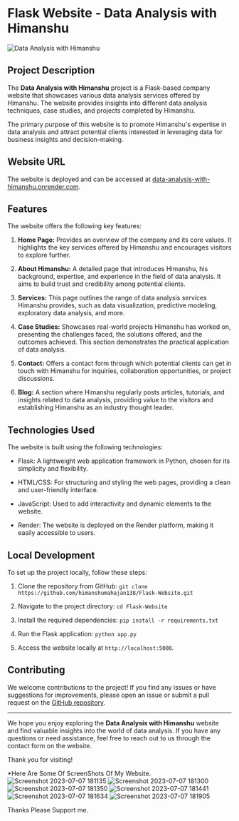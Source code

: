 # Flask Website - Data Analysis with Himanshu

![Data Analysis with Himanshu](https://github.com/himanshumahajan138/Flask-Website/assets/83700343/9986b239-12ca-4ceb-8cb9-f49d6789e21f)

## Project Description

The **Data Analysis with Himanshu** project is a Flask-based company website that showcases various data analysis services offered by Himanshu. The website provides insights into different data analysis techniques, case studies, and projects completed by Himanshu.

The primary purpose of this website is to promote Himanshu's expertise in data analysis and attract potential clients interested in leveraging data for business insights and decision-making.

## Website URL

The website is deployed and can be accessed at [data-analysis-with-himanshu.onrender.com](https://data-analysis-with-himanshu.onrender.com).

## Features

The website offers the following key features:

1. **Home Page:** Provides an overview of the company and its core values. It highlights the key services offered by Himanshu and encourages visitors to explore further.

2. **About Himanshu:** A detailed page that introduces Himanshu, his background, expertise, and experience in the field of data analysis. It aims to build trust and credibility among potential clients.

3. **Services:** This page outlines the range of data analysis services Himanshu provides, such as data visualization, predictive modeling, exploratory data analysis, and more.

4. **Case Studies:** Showcases real-world projects Himanshu has worked on, presenting the challenges faced, the solutions offered, and the outcomes achieved. This section demonstrates the practical application of data analysis.

5. **Contact:** Offers a contact form through which potential clients can get in touch with Himanshu for inquiries, collaboration opportunities, or project discussions.

6. **Blog:** A section where Himanshu regularly posts articles, tutorials, and insights related to data analysis, providing value to the visitors and establishing Himanshu as an industry thought leader.

## Technologies Used

The website is built using the following technologies:

- Flask: A lightweight web application framework in Python, chosen for its simplicity and flexibility.

- HTML/CSS: For structuring and styling the web pages, providing a clean and user-friendly interface.

- JavaScript: Used to add interactivity and dynamic elements to the website.

- Render: The website is deployed on the Render platform, making it easily accessible to users.

## Local Development

To set up the project locally, follow these steps:

1. Clone the repository from GitHub: `git clone https://github.com/himanshumahajan138/Flask-Website.git`

2. Navigate to the project directory: `cd Flask-Website`

3. Install the required dependencies: `pip install -r requirements.txt`

4. Run the Flask application: `python app.py`

5. Access the website locally at `http://localhost:5000`.

## Contributing

We welcome contributions to the project! If you find any issues or have suggestions for improvements, please open an issue or submit a pull request on the [GitHub repository](https://github.com/himanshumahajan138/Flask-Website).

---

We hope you enjoy exploring the **Data Analysis with Himanshu** website and find valuable insights into the world of data analysis. If you have any questions or need assistance, feel free to reach out to us through the contact form on the website.

Thank you for visiting!

*Here Are Some Of ScreenShots Of My Website.
![Screenshot 2023-07-07 181135](https://github.com/himanshumahajan138/Flask-Website/assets/83700343/9986b239-12ca-4ceb-8cb9-f49d6789e21f)
![Screenshot 2023-07-07 181300](https://github.com/himanshumahajan138/Flask-Website/assets/83700343/90479e1a-e47a-4271-aa15-379bcabf4c86)
![Screenshot 2023-07-07 181350](https://github.com/himanshumahajan138/Flask-Website/assets/83700343/324f1627-fec0-4ba4-998d-537dad44f7a0)
![Screenshot 2023-07-07 181441](https://github.com/himanshumahajan138/Flask-Website/assets/83700343/cd0c949f-244b-488e-a646-69f8bc4ed0f0)
![Screenshot 2023-07-07 181634](https://github.com/himanshumahajan138/Flask-Website/assets/83700343/0af46a43-fbe8-4de2-9b9e-ba37b297bd5b)
![Screenshot 2023-07-07 181905](https://github.com/himanshumahajan138/Flask-Website/assets/83700343/5fde1ba6-0146-4397-b815-31795eeaa487)

Thanks Please Support me.
